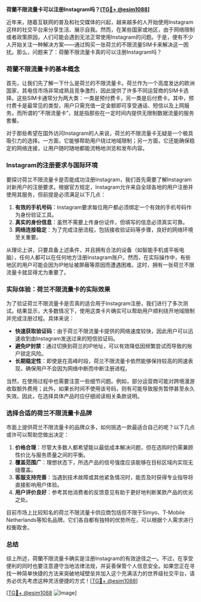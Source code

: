 **荷蘭不限流量卡可以注册Instagram吗？[[TG💪+ @esim1088](https://t.me/s/esim1088)]**

近年来，随着互联网的普及和社交媒体的兴起，越来越多的人开始使用Instagram这样的社交平台来分享生活、展示自我。然而，在某些国家或地区，由于网络限制或者政策原因，人们可能会遇到无法正常使用Instagram的问题。于是，便有不少人开始关注一种解决方案——通过购买一张荷兰的不限流量SIM卡来解决这一困扰。那么，问题来了：荷蘭不限流量卡真的可以注册Instagram吗？

### 荷蘭不限流量卡的基本概念

首先，让我们先了解一下什么是荷兰的不限流量卡。荷兰作为一个高度发达的欧洲国家，其电信市场非常成熟且竞争激烈，因此提供了许多不同运营商的SIM卡选择。这些SIM卡通常分为两大类：一类是预付费卡，另一类是后付费卡。其中，预付费卡是最常见的类型，用户只需充值一定金额即可享受通话、短信以及上网服务。而所谓的“不限流量卡”，就是指那些在一定时间内提供无限制数据流量的服务套餐。

对于那些希望在国外访问Instagram的人来说，荷兰的不限流量卡无疑是一个极具吸引力的选择。一方面，它能够帮助用户绕过地域限制；另一方面，它还能确保稳定的网络连接，让用户随时随地都能流畅地浏览和发布内容。

### Instagram的注册要求与国际环境

要探讨荷兰不限流量卡是否能成功注册Instagram，我们首先需要了解Instagram对新用户的注册要求。根据官方规定，Instagram允许来自全球各地的用户注册并使用其服务，但前提是必须满足以下几点：

1. **有效的手机号码**：Instagram要求每位用户都必须绑定一个有效的手机号码作为身份验证工具。
2. **真实的身份信息**：虽然不需要上传身份证件，但填写的信息必须真实可靠。
3. **网络连接稳定**：为了完成注册流程，包括接收验证码等步骤，良好的网络环境至关重要。

从理论上讲，只要具备上述条件，并且拥有合法的设备（如智能手机或平板电脑），任何人都可以在任何地方注册Instagram账户。然而，在实际操作中，有些地区的用户可能会因为IP地址被屏蔽等原因而遭遇困难。这时，拥有一张荷兰不限流量卡就显得尤为重要了。

### 实际体验：荷兰不限流量卡的实际效果

为了验证荷兰不限流量卡是否真的适合用于Instagram注册，我们进行了多次测试。结果显示，大多数情况下，使用这类卡片确实可以帮助用户顺利绕开地域限制并完成注册过程。具体来说：

- **快速获取验证码**：由于荷兰不限流量卡提供的网络速度较快，因此用户可以迅速收到由Instagram发送过来的短信验证码。
- **避免IP封禁**：通过切换到荷兰的IP地址，可以有效降低因频繁尝试而导致的账户锁定风险。
- **长期稳定性**：即使是在高峰时段，荷兰不限流量卡依然能够保持较高的网速表现，确保用户不会因为网络中断而中断注册进程。

当然，在使用过程中也需要注意一些细节问题。例如，部分运营商可能对跨境漫游收取额外费用；此外，如果长时间不使用该号码，则有可能导致服务暂停甚至永久失效。因此，在选择具体产品时应仔细阅读相关条款说明。

### 选择合适的荷兰不限流量卡品牌

市面上提供荷兰不限流量卡的品牌众多，如何挑选一款最适合自己的呢？以下几点或许可以帮助您做出决定：

1. **价格合理**：尽管大多数人都希望能以最低成本解决问题，但在选购时仍需兼顾性价比与服务质量之间的平衡。
2. **覆盖范围广**：理想状态下，所选产品的信号强度应该能够在目标区域内实现无缝覆盖。
3. **客服支持完善**：当遇到技术故障或其他紧急情况时，能否及时获得专业指导将直接影响用户体验。
4. **用户评价良好**：参考其他消费者的反馈意见有助于更好地判断某款产品的优劣之处。

目前市场上比较知名的荷兰不限流量卡供应商包括但不限于Simyo、T-Mobile Netherlands等知名品牌。它们各自都有独特的优势所在，可以根据个人需求进行权衡取舍。

### 总结

综上所述，荷蘭不限流量卡确实是注册Instagram的有效途径之一。不过，在享受便利的同时也要注意遵守当地法律法规，并妥善保管个人信息安全。如果您正在寻找一种简单快捷的方法来突破地域壁垒并加入这个充满活力的世界级社交平台，请务必优先考虑这种灵活便捷的方式！[[TG💪+ @esim1088](https://t.me/s/esim1088)]

[[TG💪+ @esim1088](https://t.me/s/esim1088) ![Image](https://i.postimg.cc/4NQfJmqS/Snipaste-2025-05-13-00-14-12.png)]